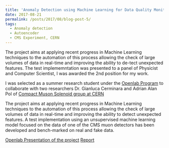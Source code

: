 ```yaml
---
title: 'Anomaly Detection using Machine Learning for Data Quality Monitoring in the CMS Experiment'
date: 2017-08-21
permalink: /posts/2017/08/blog-post-5/
tags:
  - Anomaly detection
  - Autoencoder
  - CMS Experiment, CERN
---
```

The project aims at applying recent progress in Machine Learning techniques to the automation of this process allowing the check of large volumes of data in real-time and improving the ability to de-tect unexpected features. The test implememntation was presented to a panel of Physicist and Computer Scientist, I was awarded the 2nd position for my work. 

I was selected as a summer research student under the [Openlab Program](https://openlab.cern/) to collaborate with two researchers Dr. Gianluca Cerminara and Adrian Alan Pol of [Compact Muson Solenoid group at CERN](https://cms.cern/detector)

The project aims at applying recent progress in Machine Learning techniques to the automation of this process allowing the check of large volumes of data in real-time and improving the ability to detect unexpected features. A test implementation using an unsupervised machine learning model focused on the data of one of the CMS muon detectors has been developed and bench-marked on real and fake data.

[Openlab Presentation of the project](https://cds.cern.ch/record/2280012)
[Report](/files/Report_CERN.pdf)

 
